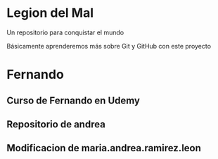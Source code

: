 # Legion del Mal
Un repositorio para conquistar el mundo

Básicamente aprenderemos más sobre Git y GitHub con este proyecto


# Fernando


## Curso de Fernando en Udemy

## Repositorio de andrea

## Modificacion de maria.andrea.ramirez.leon